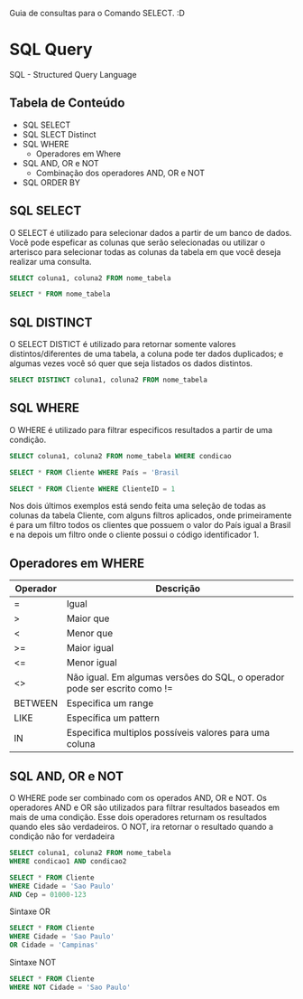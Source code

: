 Guia de consultas para o Comando SELECT. :D


# SQL Query

SQL - Structured Query Language

## Tabela de Conteúdo

* SQL SELECT
* SQL SLECT Distinct
* SQL WHERE
  * Operadores em Where
* SQL AND, OR e NOT
  * Combinação dos operadores AND, OR e NOT
* SQL ORDER BY





 ## SQL SELECT

O SELECT é utilizado para selecionar dados a partir de um banco de dados. Você pode espeficar as colunas que serão selecionadas ou utilizar o arterisco para selecionar todas as colunas da tabela em que você deseja realizar uma consulta.

~~~~sql
SELECT coluna1, coluna2 FROM nome_tabela
~~~~
~~~~sql
SELECT * FROM nome_tabela
~~~~

  ## SQL DISTINCT
  
O SELECT DISTICT é utilizado para retornar somente valores distintos/diferentes de uma tabela, a coluna pode ter dados duplicados; e algumas vezes você só quer que seja listados os dados distintos.

~~~~sql
SELECT DISTINCT coluna1, coluna2 FROM nome_tabela
~~~~

  ## SQL WHERE

O WHERE é utilizado para filtrar especificos resultados a partir de uma condição.

~~~~sql
SELECT coluna1, coluna2 FROM nome_tabela WHERE condicao
~~~~
~~~~sql
SELECT * FROM Cliente WHERE País = 'Brasil
~~~~
~~~~sql
SELECT * FROM Cliente WHERE ClienteID = 1
~~~~

Nos dois últimos exemplos está sendo feita uma seleção de todas as colunas da tabela Cliente, com alguns filtros aplicados, onde primeiramente é para um filtro todos os clientes que possuem o valor do País igual a Brasil e na depois um filtro onde o cliente possui o código identificador 1.

   ## Operadores em WHERE
    
| Operador | Descrição |
| --- | --- |
| = | Igual |
| > | Maior que |
| < | Menor que |
| >= | Maior igual |
| <= | Menor igual |
| <> | Não igual. Em algumas versões do SQL, o operador pode ser escrito como != |
| BETWEEN | Especifica um range |
| LIKE | Específica um pattern |
| IN | Especifica multiplos possíveis valores para uma coluna |
    
## SQL AND, OR e NOT 
  
O WHERE pode ser combinado com os operados AND, OR e NOT.
Os operadores AND e OR são utilizados para filtrar resultados baseados em mais de uma condição. Esse dois operadores returnam os resultados quando eles são verdadeiros. O NOT, ira retornar o resultado quando a condição não for verdadeira

~~~~sql
SELECT coluna1, coluna2 FROM nome_tabela 
WHERE condicao1 AND condicao2
~~~~
~~~~sql
SELECT * FROM Cliente
WHERE Cidade = 'Sao Paulo'
AND Cep = 01000-123
~~~~

Sintaxe OR

~~~~sql
SELECT * FROM Cliente
WHERE Cidade = 'Sao Paulo'
OR Cidade = 'Campinas'
~~~~

Sintaxe NOT

~~~~sql
SELECT * FROM Cliente
WHERE NOT Cidade = 'Sao Paulo'
~~~~
    
    
